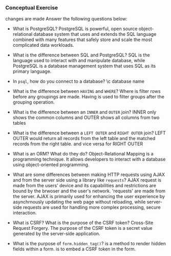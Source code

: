 ### Conceptual Exercise
changes are made
Answer the following questions below:

- What is PostgreSQL?
PostgreSQL is powerful, open source object-relational database system that uses and extends the SQL language combined with many features that safely store and scale the most complicated data workloads.

- What is the difference between SQL and PostgreSQL?
SQL is the language used to interact with and manipulate database, while PostgreSQL is a database management system that uses SQL as its primary language. 
- In `psql`, how do you connect to a database?
\c database name
- What is the difference between `HAVING` and `WHERE`?
Where is filter rows before any groupings are made. Having is used to filter groups after the grouping operation.
- What is the difference between an `INNER` and `OUTER` join?
INNER only shows the common columns and OUTER shows all columns from two tables
- What is the difference between a `LEFT OUTER` and `RIGHT OUTER` join?
LEFT OUTER would return all records from the left table and the matched records from the right table. and vice versa for RIGHT OUTER

- What is an ORM? What do they do?
Object-Relational Mapping is a programming technique. It allows developers to interact with a database using object-oriented programming. 

- What are some differences between making HTTP requests using AJAX 
  and from the server side using a library like `requests`?
AJAX request is made from the users' device and its capabilities and restrictions are bound by the brwoser and the user's network. 
'requests' are made from the server. AJAX is primarily used for enhancing the user experience by asynchrnously updating the web page without reloading, while server-side requests are used for handling more complex processing, secure interaction.

- What is CSRF? What is the purpose of the CSRF token?
Cross-Site Request Forgery. The purpose of the CSRF token is a secret value generated by the server-side application.


- What is the purpose of `form.hidden_tag()`?
is a method to render hidden fields within a form.
is to embed a CSRF token in the form.